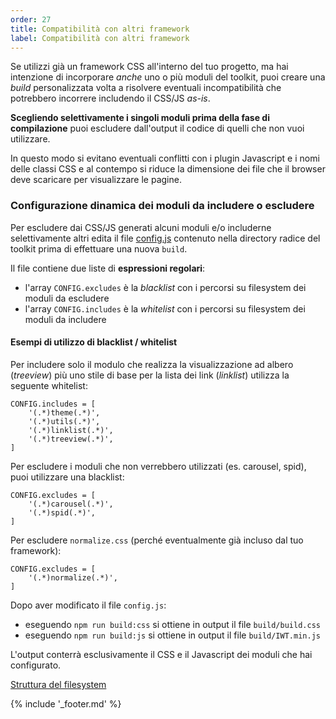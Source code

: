 ```yaml
---
order: 27
title: Compatibilità con altri framework
label: Compatibilità con altri framework
---
```


Se utilizzi già un framework CSS all'interno del tuo progetto, ma hai intenzione di incorporare
*anche* uno o più moduli del toolkit, puoi creare una *build* personalizzata volta
a risolvere eventuali incompatibilità che potrebbero incorrere includendo il CSS/JS *as-is*.

**Scegliendo selettivamente i singoli moduli prima della fase di compilazione**
puoi escludere dall'output il codice di quelli che non vuoi utilizzare.

In questo modo si evitano eventuali conflitti con i plugin Javascript e i nomi delle classi CSS
e al contempo si riduce la dimensione dei file che il browser deve scaricare per visualizzare le pagine.

### Configurazione dinamica dei moduli da includere o escludere

Per escludere dai CSS/JS generati alcuni moduli e/o includerne selettivamente altri
edita il file [config.js](https://github.com/italia/ita-web-toolkit/blob/master/config.js)
contenuto nella directory radice del toolkit prima di effettuare una nuova `build`.

Il file contiene due liste di **espressioni regolari**:

- l'array `CONFIG.excludes` è la *blacklist* con i percorsi su filesystem dei moduli da escludere
- l'array `CONFIG.includes` è la *whitelist* con i percorsi su filesystem dei moduli da includere

#### Esempi di utilizzo di blacklist / whitelist

Per includere solo il modulo che realizza la visualizzazione ad albero (*treeview*)
più uno stile di base per la lista dei link (*linklist*) utilizza la seguente whitelist:

```
CONFIG.includes = [
    '(.*)theme(.*)',
    '(.*)utils(.*)',
    '(.*)linklist(.*)',
    '(.*)treeview(.*)',
]
```

Per escludere i moduli che non verrebbero utilizzati (es. carousel, spid),
puoi utilizzare una blacklist:

```
CONFIG.excludes = [
    '(.*)carousel(.*)',
    '(.*)spid(.*)',
]
```

Per escludere `normalize.css` (perché eventualmente già incluso dal tuo framework):

```
CONFIG.excludes = [
    '(.*)normalize(.*)',
]
```

Dopo aver modificato il file `config.js`:

- eseguendo `npm run build:css` si ottiene in output il file `build/build.css`
- eseguendo `npm run build:js` si ottiene in output il file `build/IWT.min.js`

L'output conterrà esclusivamente il CSS e il Javascript dei moduli che hai configurato.

[Struttura del filesystem](struttura)

{% include '_footer.md' %}
